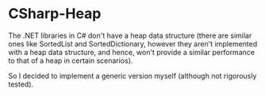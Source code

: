 # CSharp-Heap
The .NET libraries in C# don't have a heap data structure (there are similar ones like SortedList and SortedDictionary, however they aren't implemented with a heap data structure, and hence, won't provide a similar performance to that of a heap in certain scenarios).

So I decided to implement a generic version myself (although not rigorously tested).

